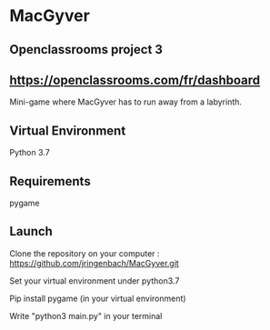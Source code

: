 # MacGyver

Openclassrooms project 3
--------------
https://openclassrooms.com/fr/dashboard
--------------
Mini-game where MacGyver has to run away from a labyrinth. 

Virtual Environment
--------------------------------
Python 3.7

Requirements
--------------------------------
pygame 

Launch
--------------------------------
Clone the repository on your computer : https://github.com/jringenbach/MacGyver.git

Set your virtual environment under python3.7

Pip install pygame (in your virtual environment)

Write "python3 main.py" in your terminal


